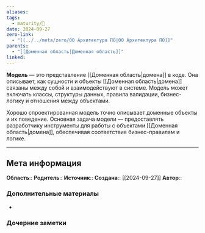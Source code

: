 ```yaml
---
aliases: 
tags:
  - maturity/🌱
date: 2024-09-27
zero-link:
  - "[[../../meta/zero/00 Архитектура ПО|00 Архитектура ПО]]"
parents:
  - "[[Доменная область|Доменная область]]"
linked: 
---
```

**Модель** — это представление [[Доменная область|домена]] в коде. Она описывает, как сущности и объекты [[Доменная область|домена]] связаны между собой и взаимодействуют в системе. Модель может включать классы, структуры данных, правила валидации, бизнес-логику и отношения между объектами. 

Хорошо спроектированная модель точно описывает доменные объекты и их поведение. Основная задача модели — предоставлять разработчику инструменты для работы с объектами [[Доменная область|домена]], обеспечивая соответствие бизнес-правилам и логике.
***
## Мета информация
**Область**:: 
**Родитель**:: 
**Источник**:: 
**Создана**:: [[2024-09-27]]
**Автор**:: 
### Дополнительные материалы
- 

### Дочерние заметки
<!-- QueryToSerialize: LIST FROM [[]] WHERE contains(Родитель, this.file.link) or contains(parents, this.file.link) -->
